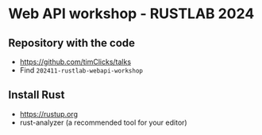 # Web API workshop - RUSTLAB 2024

## Repository with the code

- https://github.com/timClicks/talks
- Find `202411-rustlab-webapi-workshop`

## Install Rust

- https://rustup.org
- rust-analyzer (a recommended tool for your editor)